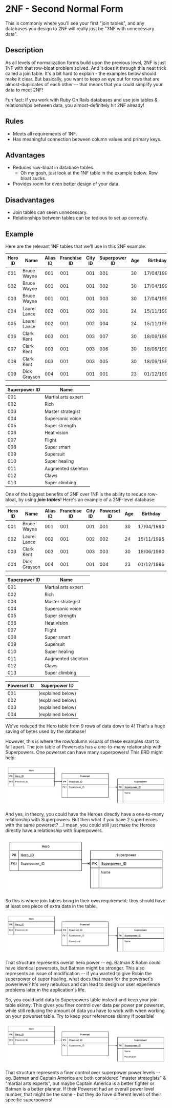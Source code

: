 # 2NF - Second Normal Form

This is commonly where you'll see your first "join tables", and any databases you design to 2NF will really just be "3NF with unnecessary data". 



## Description

As all levels of normalization forms build upon the previous level, 2NF is just 1NF with that row-bloat problem solved. And it does it through this neat trick called a join table. It's a bit hard to explain - the examples below should make it clear. But basically, you want to keep an eye out for rows that are almost-duplicates of each other -- that means that you could simplify your data to meet 2NF! 

Fun fact: If you work with Ruby On Rails databases and use join tables & relationships between data, you almost-definitely hit 2NF already! 



## Rules

- Meets all requirements of 1NF.
- Has meaningful connection between column values and primary keys.



## Advantages

- Reduces row-bloat in database tables.
  - Oh my gosh, just look at the 1NF table in the example below. Row bloat *sucks*.
- Provides room for even better design of your data.



## Disadvantages

- Join tables can seem unnecessary.
- Relationships between tables can be tedious to set up correctly.



## Example

Here are the relevant 1NF tables that we'll use in this 2NF example:

| Hero ID | Name         | Alias ID | Franchise ID | City ID | Superpower ID | Age  | Birthday   |
| ------- | ------------ | -------- | ------------ | ------- | ------------- | ---- | ---------- |
| 001     | Bruce Wayne  | 001      | 001          | 001     | 001           | 30   | 17/04/1990 |
| 002     | Bruce Wayne  | 001      | 001          | 001     | 002           | 30   | 17/04/1990 |
| 003     | Bruce Wayne  | 001      | 001          | 001     | 003           | 30   | 17/04/1990 |
| 004     | Laurel Lance | 002      | 001          | 002     | 001           | 24   | 15/11/1995 |
| 005     | Laurel Lance | 002      | 001          | 002     | 004           | 24   | 15/11/1995 |
| 006     | Clark Kent   | 003      | 001          | 003     | 007           | 30   | 18/06/1990 |
| 007     | Clark Kent   | 003      | 001          | 003     | 006           | 30   | 18/06/1990 |
| 008     | Clark Kent   | 003      | 001          | 003     | 005           | 30   | 18/06/1990 |
| 009     | Dick Grayson | 004      | 001          | 001     | 001           | 23   | 01/12/1996 |





| Superpower ID | Name                |
| ------------- | ------------------- |
| 001           | Martial arts expert |
| 002           | Rich                |
| 003           | Master strategist   |
| 004           | Supersonic voice    |
| 005           | Super strength      |
| 006           | Heat vision         |
| 007           | Flight              |
| 008           | Super smart         |
| 009           | Supersuit           |
| 010           | Super healing       |
| 011           | Augmented skeleton  |
| 012           | Claws               |
| 013           | Super climbing      |



One of the biggest benefits of 2NF over 1NF is the ability to reduce row-bloat, by using ***join tables***! Here's an example of a 2NF-level database:

| Hero ID | Name         | Alias ID | Franchise ID | City ID | Powerset ID | Age  | Birthday   |
| ------- | ------------ | -------- | ------------ | ------- | ----------- | ---- | ---------- |
| 001     | Bruce Wayne  | 001      | 001          | 001     | 001         | 30   | 17/04/1990 |
| 002     | Laurel Lance | 002      | 001          | 002     | 002         | 24   | 15/11/1995 |
| 003     | Clark Kent   | 003      | 001          | 003     | 003         | 30   | 18/06/1990 |
| 004     | Dick Grayson | 004      | 001          | 001     | 004         | 23   | 01/12/1996 |



| Superpower ID | Name                |
| ------------- | ------------------- |
| 001           | Martial arts expert |
| 002           | Rich                |
| 003           | Master strategist   |
| 004           | Supersonic voice    |
| 005           | Super strength      |
| 006           | Heat vision         |
| 007           | Flight              |
| 008           | Super smart         |
| 009           | Supersuit           |
| 010           | Super healing       |
| 011           | Augmented skeleton  |
| 012           | Claws               |
| 013           | Super climbing      |



| Powerset ID | Superpower ID     |
| ----------- | ----------------- |
| 001         | (explained below) |
| 002         | (explained below) |
| 003         | (explained below) |
| 004         | (explained below) |



We've reduced the Hero table from 9 rows of data down to 4! That's a huge saving of bytes used by the database! 

However, this is where the row/column visuals of these examples start to fall apart. The join table of Powersets has a one-to-many relationship with Superpowers. One powerset can have many superpowers! This ERD might help:

![PowersetJoinTable001](../assets/2NF/PowersetJoinTable001.png)



And yes, in theory, you could have the Heroes directly have a one-to-many relationship with Superpowers. But then what if you have 2 superheroes with the same powerset? ...I mean, you could still just make the Heroes directly have a relationship with Superpowers. 

![PowersetJoinTable001](../assets/2NF/HeroToSuperpowers001.png)



So this is where join tables bring in their own requirement: they should have at least one piece of extra data in the table. 

![PowersetJoinTable001](../assets/2NF/PowersetJoinTable002.png)

That structure represents overall hero power -- eg. Batman & Robin could have identical powersets, but Batman might be stronger. This also represents an issue of modification -- if you wanted to give Robin the superpower of super healing, what does that mean for the powerset's powerlevel? It's very nebulous and can lead to design or user experience problems later in the application's life.

So, you could add data to Superpowers table instead and keep your join-table skinny. This gives you finer control over data per power per powerset, while still reducing the amount of data you have to work with when working on your powerset table. Try to keep your references skinny if possible! 

![PowersetJoinTable001](../assets/2NF/PowersetJoinTable003.png)

That structure represents a finer control over superpower power levels -- eg. Batman and Captain America are both considered "master strategists" & "martial arts experts", but maybe Captain America is a better fighter or Batman is a better planner. If their Powerset had an overall power level number, that might be the same - but they do have different levels of their specific superpowers!



